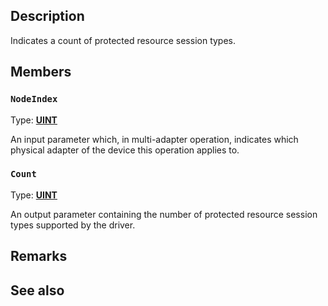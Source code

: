 ## Description

Indicates a count of protected resource session types.

## Members

### `NodeIndex`

Type: **[UINT](https://learn.microsoft.com/windows/desktop/winprog/windows-data-types)**

An input parameter which, in multi-adapter operation, indicates which physical adapter of the device this operation applies to.

### `Count`

Type: **[UINT](https://learn.microsoft.com/windows/desktop/winprog/windows-data-types)**

An output parameter containing the number of protected resource session types supported by the driver.

## Remarks

## See also